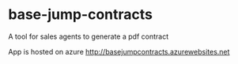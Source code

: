 # base-jump-contracts
A tool for sales agents to generate a pdf contract

App is hosted on azure http://basejumpcontracts.azurewebsites.net
